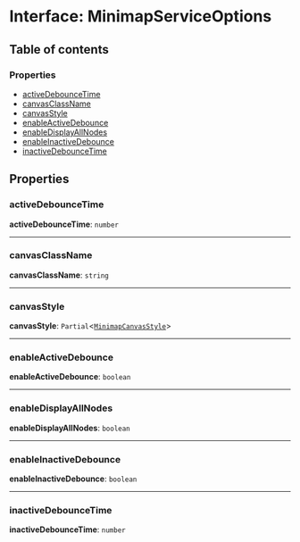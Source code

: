 # Interface: MinimapServiceOptions

## Table of contents

### Properties

* [activeDebounceTime](/en/auto-docs/minimap-plugin/interfaces/MinimapServiceOptions.md#activedebouncetime)
* [canvasClassName](/en/auto-docs/minimap-plugin/interfaces/MinimapServiceOptions.md#canvasclassname)
* [canvasStyle](/en/auto-docs/minimap-plugin/interfaces/MinimapServiceOptions.md#canvasstyle)
* [enableActiveDebounce](/en/auto-docs/minimap-plugin/interfaces/MinimapServiceOptions.md#enableactivedebounce)
* [enableDisplayAllNodes](/en/auto-docs/minimap-plugin/interfaces/MinimapServiceOptions.md#enabledisplayallnodes)
* [enableInactiveDebounce](/en/auto-docs/minimap-plugin/interfaces/MinimapServiceOptions.md#enableinactivedebounce)
* [inactiveDebounceTime](/en/auto-docs/minimap-plugin/interfaces/MinimapServiceOptions.md#inactivedebouncetime)

## Properties

### activeDebounceTime

**activeDebounceTime**: `number`

***

### canvasClassName

**canvasClassName**: `string`

***

### canvasStyle

**canvasStyle**: `Partial`<[`MinimapCanvasStyle`](/en/auto-docs/minimap-plugin/interfaces/MinimapCanvasStyle.md)>

***

### enableActiveDebounce

**enableActiveDebounce**: `boolean`

***

### enableDisplayAllNodes

**enableDisplayAllNodes**: `boolean`

***

### enableInactiveDebounce

**enableInactiveDebounce**: `boolean`

***

### inactiveDebounceTime

**inactiveDebounceTime**: `number`
